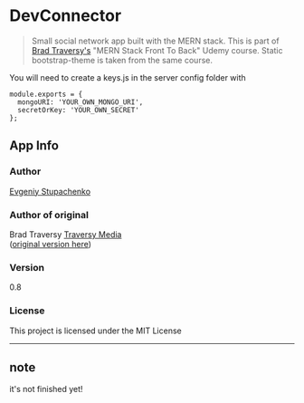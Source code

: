 # DevConnector

> Small social network app built with the MERN stack. This is part of [Brad Traversy's](https://www.udemy.com/user/brad-traversy) "MERN Stack Front To Back" Udemy course. Static bootstrap-theme is taken from the same course.

You will need to create a keys.js in the server config folder with

```
module.exports = {
  mongoURI: 'YOUR_OWN_MONGO_URI',
  secretOrKey: 'YOUR_OWN_SECRET'
};
```

## App Info

### Author

[Evgeniy Stupachenko](https://www.linkedin.com/in/evgeniy-stupachenko-715061b8/)

### Author of original

Brad Traversy [Traversy Media](http://www.traversymedia.com)  
([original version here](https://github.com/bradtraversy/devconnector))

### Version

0.8

### License

This project is licensed under the MIT License

---

## note

it's not finished yet!
